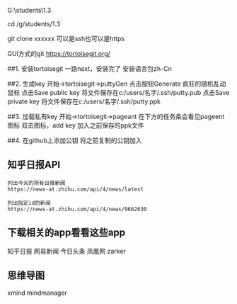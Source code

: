 G:\students\1.3

cd /g/students/1.3

git clone xxxxxx 可以是ssh也可以是https

GUI方式的git
https://tortoisegit.org/

##1. 安装tortoisegit 
 一路next，安装完了
 安装语言包zh-Cn

##2. 生成key
  开始->tortoisegit->puttyGen
  点击按钮Generate
  疯狂的随机乱动鼠标
  点击Save public key 将文件保存在c:/users/名字/.ssh/putty.pub
  点击Save private key 将文件保存在c:/users/名字/.ssh/putty.ppk

##3. 加载私有key
   开始->tortoisegit->pageant
   在下方的任务条会看见pageent图标
   双击图标，add key 加入之前保存的ppk文件

##4. 在github上添加公钥
  将之前复制的公钥加入


## 知乎日报API
    列出今天的所有日报新闻
    https://news-at.zhihu.com/api/4/news/latest

    列出指定id的新闻
    https://news-at.zhihu.com/api/4/news/9662630

## 下载相关的app看看这些app
  知乎日报
  网易新闻
  今日头条
  凤凰网
  zarker

## 思维导图
   xmind
   mindmanager
   